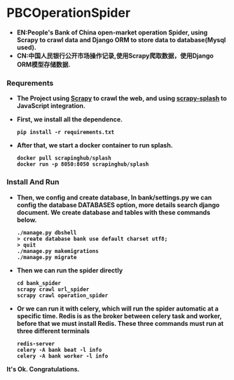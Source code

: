 # PBCOperationSpider
* <strong>EN:People's Bank of China open-market operation Spider, using Scrapy to crawl data and Django ORM to store data to database(Mysql used).
* <strong>CN:</strong>中国人民银行公开市场操作记录,使用Scrapy爬取数据，使用Django ORM模型存储数据.

### <strong>Requrements</strong>
* The Project using [Scrapy](https://github.com/scrapy/scrapy) to crawl the web, and using [scrapy-splash](https://github.com/scrapy-plugins/scrapy-splash) to JavaScript integration.
* First, we install all the dependence.

    ``` 
    pip install -r requirements.txt
    ```
* After that, we start a docker container to run splash.

    ```
    docker pull scrapinghub/splash
    docker run -p 8050:8050 scrapinghub/splash
    ```

### <strong>Install And Run</strong>

* Then, we config and create database, In bank/settings.py we can config the database DATABASES option, more details search django document.
We create database and tables with these commands below.

    ```
    ./manage.py dbshell
    > create database bank use default charset utf8;
    > quit
    ./manage.py makemigrations
    ./manage.py migrate
    ``` 

* Then we can run the spider directly

    ```
    cd bank_spider
    scrapy crawl url_spider
    scrapy crawl operation_spider
    ```
* Or we can run it with celery, which will run the spider automatic at a specific time. Redis is as the broker between celery task and worker, before that we must install Redis.
These three commands must run at three different terminals

    ```
    redis-server
    celery -A bank beat -l info
    celery -A bank worker -l info
    ```
It's Ok. Congratulations.
